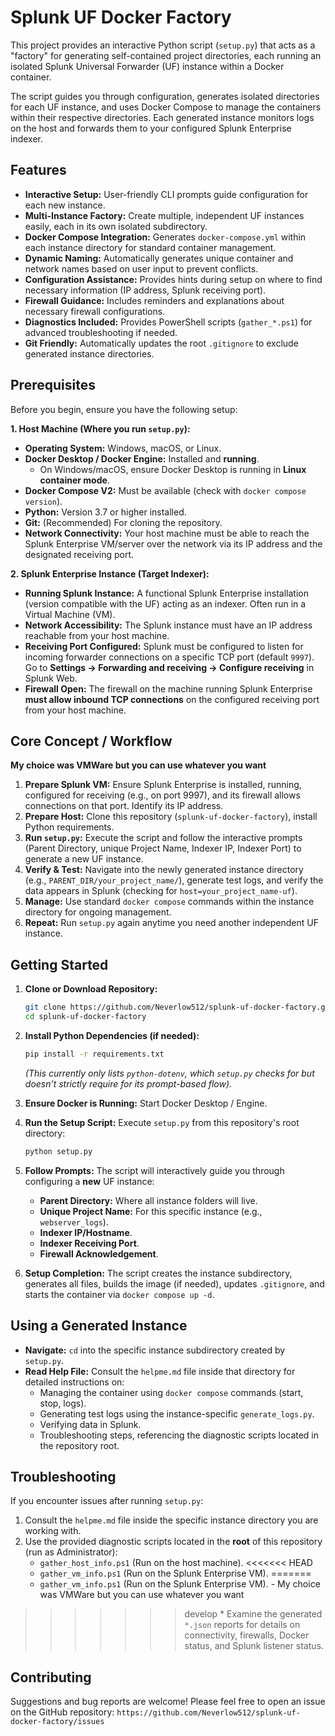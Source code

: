 # Splunk UF Docker Factory

This project provides an interactive Python script (`setup.py`) that acts as a "factory" for generating self-contained project directories, each running an isolated Splunk Universal Forwarder (UF) instance within a Docker container.

The script guides you through configuration, generates isolated directories for each UF instance, and uses Docker Compose to manage the containers within their respective directories. Each generated instance monitors logs on the host and forwards them to your configured Splunk Enterprise indexer.

## Features

*   **Interactive Setup:** User-friendly CLI prompts guide configuration for each new instance.
*   **Multi-Instance Factory:** Create multiple, independent UF instances easily, each in its own isolated subdirectory.
*   **Docker Compose Integration:** Generates `docker-compose.yml` within each instance directory for standard container management.
*   **Dynamic Naming:** Automatically generates unique container and network names based on user input to prevent conflicts.
*   **Configuration Assistance:** Provides hints during setup on where to find necessary information (IP address, Splunk receiving port).
*   **Firewall Guidance:** Includes reminders and explanations about necessary firewall configurations.
*   **Diagnostics Included:** Provides PowerShell scripts (`gather_*.ps1`) for advanced troubleshooting if needed.
*   **Git Friendly:** Automatically updates the root `.gitignore` to exclude generated instance directories.

## Prerequisites

Before you begin, ensure you have the following setup:

**1. Host Machine (Where you run `setup.py`):**

*   **Operating System:** Windows, macOS, or Linux.
*   **Docker Desktop / Docker Engine:** Installed and **running**.
    *   On Windows/macOS, ensure Docker Desktop is running in **Linux container mode**.
*   **Docker Compose V2:** Must be available (check with `docker compose version`).
*   **Python:** Version 3.7 or higher installed.
*   **Git:** (Recommended) For cloning the repository.
*   **Network Connectivity:** Your host machine must be able to reach the Splunk Enterprise VM/server over the network via its IP address and the designated receiving port.

**2. Splunk Enterprise Instance (Target Indexer):**

*   **Running Splunk Instance:** A functional Splunk Enterprise installation (version compatible with the UF) acting as an indexer. Often run in a Virtual Machine (VM).
*   **Network Accessibility:** The Splunk instance must have an IP address reachable from your host machine.
*   **Receiving Port Configured:** Splunk must be configured to listen for incoming forwarder connections on a specific TCP port (default `9997`). Go to **Settings -> Forwarding and receiving -> Configure receiving** in Splunk Web.
*   **Firewall Open:** The firewall on the machine running Splunk Enterprise **must allow inbound TCP connections** on the configured receiving port from your host machine.

## Core Concept / Workflow
**My choice was VMWare but you can use whatever you want**

1.  **Prepare Splunk VM:** Ensure Splunk Enterprise is installed, running, configured for receiving (e.g., on port 9997), and its firewall allows connections on that port. Identify its IP address.
2.  **Prepare Host:** Clone this repository (`splunk-uf-docker-factory`), install Python requirements.
3.  **Run `setup.py`:** Execute the script and follow the interactive prompts (Parent Directory, unique Project Name, Indexer IP, Indexer Port) to generate a new UF instance.
4.  **Verify & Test:** Navigate into the newly generated instance directory (e.g., `PARENT_DIR/your_project_name/`), generate test logs, and verify the data appears in Splunk (checking for `host=your_project_name-uf`).
5.  **Manage:** Use standard `docker compose` commands within the instance directory for ongoing management.
6.  **Repeat:** Run `setup.py` again anytime you need another independent UF instance.

## Getting Started

1.  **Clone or Download Repository:**
    ```bash
    git clone https://github.com/Neverlow512/splunk-uf-docker-factory.git
    cd splunk-uf-docker-factory
    ```

2.  **Install Python Dependencies (if needed):**
    ```bash
    pip install -r requirements.txt
    ```
    *(This currently only lists `python-dotenv`, which `setup.py` checks for but doesn't strictly require for its prompt-based flow).*

3.  **Ensure Docker is Running:** Start Docker Desktop / Engine.

4.  **Run the Setup Script:** Execute `setup.py` from this repository's root directory:
    ```bash
    python setup.py
    ```

5.  **Follow Prompts:** The script will interactively guide you through configuring a **new** UF instance:
    *   **Parent Directory:** Where all instance folders will live.
    *   **Unique Project Name:** For this specific instance (e.g., `webserver_logs`).
    *   **Indexer IP/Hostname**.
    *   **Indexer Receiving Port**.
    *   **Firewall Acknowledgement**.

6.  **Setup Completion:** The script creates the instance subdirectory, generates all files, builds the image (if needed), updates `.gitignore`, and starts the container via `docker compose up -d`.

## Using a Generated Instance

*   **Navigate:** `cd` into the specific instance subdirectory created by `setup.py`.
*   **Read Help File:** Consult the `helpme.md` file inside that directory for detailed instructions on:
    *   Managing the container using `docker compose` commands (start, stop, logs).
    *   Generating test logs using the instance-specific `generate_logs.py`.
    *   Verifying data in Splunk.
    *   Troubleshooting steps, referencing the diagnostic scripts located in the repository root.

## Troubleshooting

If you encounter issues after running `setup.py`:

1.  Consult the `helpme.md` file inside the specific instance directory you are working with.
2.  Use the provided diagnostic scripts located in the **root** of this repository (run as Administrator):
    *   `gather_host_info.ps1` (Run on the host machine).
<<<<<<< HEAD
    *   `gather_vm_info.ps1` (Run on the Splunk Enterprise VM).
=======
    *   `gather_vm_info.ps1` (Run on the Splunk Enterprise VM). - My choice was VMWare but you can use whatever you want
>>>>>>> develop
    *   Examine the generated `*.json` reports for details on connectivity, firewalls, Docker status, and Splunk listener status.

## Contributing

Suggestions and bug reports are welcome! Please feel free to open an issue on the GitHub repository: `https://github.com/Neverlow512/splunk-uf-docker-factory/issues`
